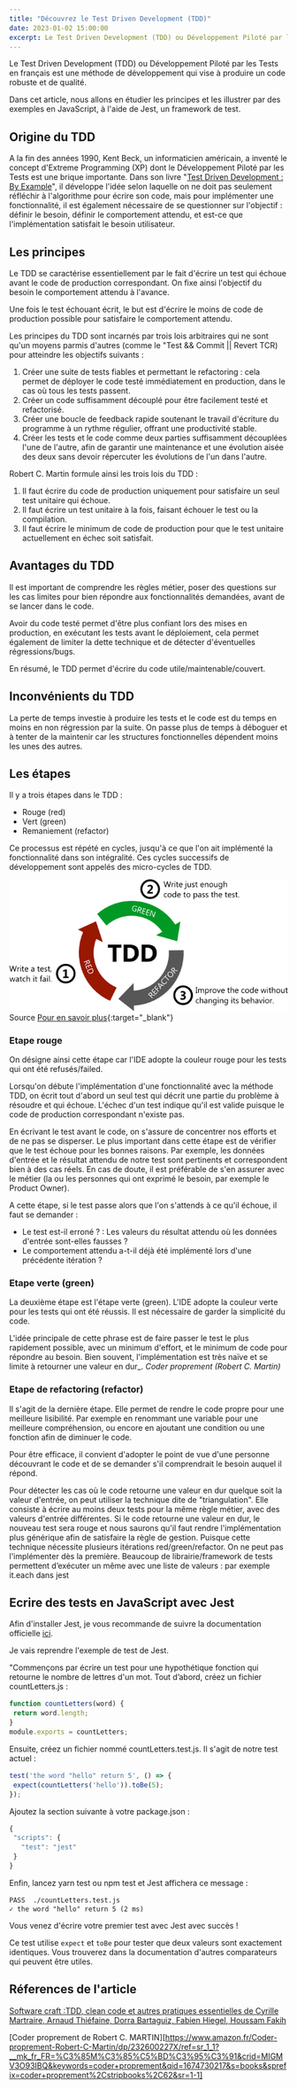 ```yaml
---
title: "Découvrez le Test Driven Development (TDD)"
date: 2023-01-02 15:00:00
excerpt: Le Test Driven Development (TDD) ou Développement Piloté par les Tests en français est une méthode de développement qui vise à produire un code robuste et de qualité. Dans cet article, nous allons en étudier les principes et les illustrer par des exemples en JavaScript à l'aide de Jest, un framework de test.
---
```

 
Le Test Driven Development (TDD) ou Développement Piloté par les Tests en français est une méthode de développement qui vise à produire un code robuste et de qualité.
 
Dans cet article, nous allons en étudier les principes et les illustrer par des exemples en JavaScript, à l'aide de Jest, un framework de test.
 
## Origine du TDD
 
A la fin des années 1990, Kent Beck, un informaticien américain, a inventé le concept d'Extreme Programming (XP) dont le Développement Piloté par les Tests est une brique importante. Dans son livre "[Test Driven Development : By Example](https://books.google.fr/books?id=CUlsAQAAQBAJ&printsec=frontcover&redir_esc=y#v=onepage&q&f=false)", il développe l'idée selon laquelle on ne doit pas seulement réfléchir à l'algorithme pour écrire son code, mais pour implémenter une fonctionnalité, il est également nécessaire de se questionner sur l'objectif : définir le besoin, définir le comportement attendu, et est-ce que l'implémentation satisfait le besoin utilisateur.
 
## Les principes
 
Le TDD se caractérise essentiellement par le fait d'écrire un test qui échoue avant le code de production correspondant. On fixe ainsi l'objectif du besoin le comportement attendu à l'avance.
 
Une fois le test échouant écrit, le but est d'écrire le moins de code de production possible pour satisfaire le comportement attendu.
 
Les principes du TDD sont incarnés par trois lois arbitraires qui ne sont qu'un moyens parmis d'autres (comme le "Test && Commit || Revert TCR) pour atteindre les objectifs suivants :
1. Créer une suite de tests fiables et permettant le refactoring : cela permet de déployer le code testé immédiatement en production, dans le cas où tous les tests passent.
2. Créer un code suffisamment découplé pour être facilement testé et refactorisé.
3. Créer une boucle de feedback rapide soutenant le travail d'écriture du programme à un rythme régulier, offrant une productivité stable.
4. Créer les tests et le code comme deux parties suffisamment découplées l'une de l'autre, afin de garantir une maintenance et une évolution aisée des deux sans devoir répercuter les évolutions de l'un dans l'autre.
 
Robert C. Martin formule ainsi les trois lois du TDD :
1. Il faut écrire du code de production uniquement pour satisfaire un seul test unitaire qui échoue.
2. Il faut écrire un test unitaire à la fois, faisant échouer le test ou la compilation.
3. Il faut écrire le minimum de code de production pour que le test unitaire actuellement en échec soit satisfait.
 
## Avantages du TDD

Il est important de comprendre les règles métier, poser des questions sur les cas limites pour bien répondre aux fonctionnalités demandées, avant de se lancer dans le code.
 
Avoir du code testé permet d'être plus confiant lors des mises en production, en exécutant les tests avant le déploiement, cela permet également de limiter la dette technique et de détecter d'éventuelles régressions/bugs.
 
En résumé, le TDD permet d'écrire du code utile/maintenable/couvert.
## Inconvénients du TDD
 
La perte de temps investie à produire les tests et le code est du temps en moins en non régression par la suite. On passe plus de temps à déboguer et à tenter de la maintenir car les structures fonctionnelles dépendent moins les unes des autres.
## Les étapes
 
Il y a trois étapes dans le TDD :
- Rouge (red)
- Vert (green)
- Remaniement (refactor)
 
Ce processus est répété en cycles, jusqu'à ce que l'on ait implémenté la fonctionnalité dans son intégralité. Ces cycles successifs de développement sont appelés des micro-cycles de TDD.

![](/images/posts/2023-01-02-developpement-dirige-par-les-tests/RED-GREEN-REFACTO_cycle.png)
Source [Pour en savoir plus](https://jaayap.github.io/Unity_Best_Practices/Fr/Unit_Test_And_TDD.html){:target="\_blank"}  
 
### Etape rouge
 
On désigne ainsi cette étape car l'IDE adopte la couleur rouge pour les tests qui ont été refusés/failed.
 
Lorsqu'on débute l'implémentation d'une fonctionnalité avec la méthode TDD, on écrit tout d'abord un seul test qui décrit une partie du problème à résoudre et qui échoue. L'échec d'un test indique qu'il est valide puisque le code de production correspondant n'existe pas.
 
En écrivant le test avant le code, on s'assure de concentrer nos efforts et de ne pas se disperser. Le plus important dans cette étape est de vérifier que le test échoue pour les bonnes raisons. Par exemple, les données d'entrée et le résultat attendu de notre test sont pertinents et correspondent bien à des cas réels. En cas de doute, il est préférable de s'en assurer avec le métier (la ou les personnes qui ont exprimé le besoin, par exemple le Product Owner).
 
A cette étape, si le test passe alors que l'on s'attends à ce qu'il échoue, il faut se demander :
- Le test est-il erroné ? : Les valeurs du résultat attendu où les données d'entrée sont-elles fausses ?
- Le comportement attendu a-t-il déjà été implémenté lors d'une précédente itération ?
 
### Etape verte (green)
 
La deuxième étape est l'étape verte (green). L'IDE adopte la couleur verte pour les tests qui ont été réussis. Il est nécessaire de garder la simplicité du code.
 
L'idée principale de cette phrase est de faire passer le test le plus rapidement possible, avec un minimum d'effort, et le minimum de code pour répondre au besoin. Bien souvent, l'implémentation est très naïve et se limite à retourner une valeur en dur_. 
_Coder proprement (Robert C. Martin)_
 
### Etape de refactoring (refactor)
 
Il s'agit de la dernière étape. Elle permet de rendre le code propre pour une meilleure lisibilité. Par exemple en renommant une variable pour une meilleure compréhension, ou encore en ajoutant une condition ou une fonction afin de diminuer le code.
 
Pour être efficace, il convient d'adopter le point de vue d'une personne découvrant le code et de se demander s'il comprendrait le besoin auquel il répond.
 
Pour détecter les cas où le code retourne une valeur en dur quelque soit la valeur d'entrée, on peut utiliser la technique dite de "triangulation". Elle consiste à écrire au moins deux tests pour la même règle métier, avec des valeurs d'entrée différentes. Si le code retourne une valeur en dur, le nouveau test sera rouge et nous saurons qu'il faut rendre l'implémentation plus générique afin de satisfaire la règle de gestion. Puisque cette technique nécessite plusieurs itérations red/green/refactor. On ne peut pas l'implémenter dès la première. Beaucoup de librairie/framework de tests permettent d’exécuter un même avec une liste de valeurs : par exemple it.each dans jest 
 
## Ecrire des tests en JavaScript avec Jest
 
Afin d'installer Jest, je vous recommande de suivre la documentation officielle [ici](https://jestjs.io/fr/docs/getting-started).
 
Je vais reprendre l'exemple de test de Jest.
 
"Commençons par écrire un test pour une hypothétique fonction qui retourne le nombre de lettres d'un mot. Tout d’abord, créez un fichier countLetters.js :
```js
function countLetters(word) {
 return word.length;
}
module.exports = countLetters;
```
 
Ensuite, créez un fichier nommé countLetters.test.js. Il s'agit de notre test actuel :
 
```js
test('the word "hello" return 5', () => {
 expect(countLetters('hello')).toBe(5);
});
```
 
Ajoutez la section suivante à votre package.json :
 
```js
{
 "scripts": {
   "test": "jest"
 }
}
```
 
Enfin, lancez yarn test ou npm test et Jest affichera ce message :
 
```shell
PASS  ./countLetters.test.js
✓ the word "hello" return 5 (2 ms)
```
 
Vous venez d'écrire votre premier test avec Jest avec succès !
 
Ce test utilise `expect` et `toBe` pour tester que deux valeurs sont exactement identiques. Vous trouverez dans la documentation d'autres comparateurs qui peuvent être utiles.

## Réferences de l'article

[Software craft :TDD, clean code et autres pratiques essentielles de Cyrille Martraire, Arnaud Thiéfaine, Dorra Bartaguiz, Fabien Hiegel, Houssam Fakih](https://www.amazon.fr/Software-craft-autres-pratiques-essentielles/dp/2100825208)

[Coder proprement de Robert C. MARTIN][https://www.amazon.fr/Coder-proprement-Robert-C-Martin/dp/232600227X/ref=sr_1_1?__mk_fr_FR=%C3%85M%C3%85%C5%BD%C3%95%C3%91&crid=MIGMV3O93IBQ&keywords=coder+proprement&qid=1674730217&s=books&sprefix=coder+proprement%2Cstripbooks%2C62&sr=1-1]